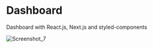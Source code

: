 # Dashboard
Dashboard with React.js, Next.js and styled-components


![Screenshot_7](https://user-images.githubusercontent.com/41873800/108378064-ba469680-7215-11eb-89d8-863ee8e1b199.png)
